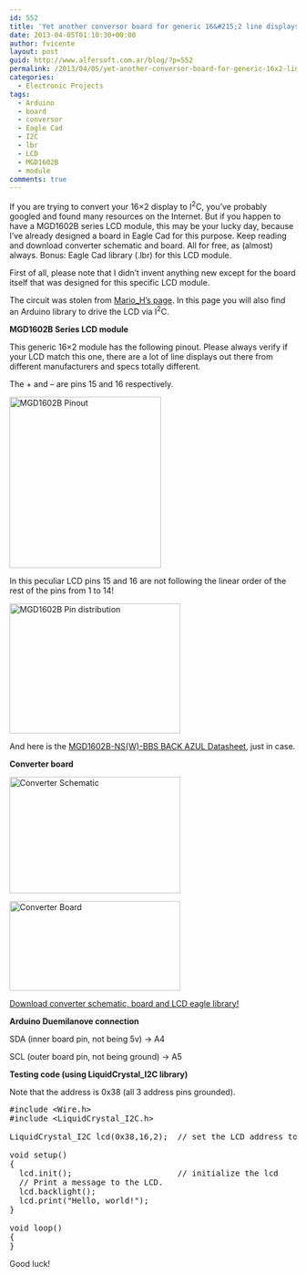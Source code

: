 ```yaml
---
id: 552
title: 'Yet another conversor board for generic 16&#215;2 line displays to I2C'
date: 2013-04-05T01:10:30+00:00
author: fvicente
layout: post
guid: http://www.alfersoft.com.ar/blog/?p=552
permalink: /2013/04/05/yet-another-conversor-board-for-generic-16x2-line-displays-to-i2c/
categories:
  - Electronic Projects
tags:
  - Arduino
  - board
  - conversor
  - Eagle Cad
  - I2C
  - lbr
  - LCD
  - MGD1602B
  - module
comments: true
---
```

If you are trying to convert your 16&#215;2 display to I<sup>2</sup>C, you&#8217;ve probably googled and found many resources on the Internet. But if you happen to have a MGD1602B series LCD module, this may be your lucky day, because I&#8217;ve already designed a board in Eagle Cad for this purpose. Keep reading and download converter schematic and board. All for free, as (almost) always. Bonus: Eagle Cad library (.lbr) for this LCD module.
  
<!--more-->


  
First of all, please note that I didn&#8217;t invent anything new except for the board itself that was designed for this specific LCD module.
  
The circuit was stolen from <a href="http://hmario.home.xs4all.nl/arduino/LiquidCrystal_I2C/" title="Mario_H's page" target="_blank">Mario_H&#8217;s page</a>. In this page you will also find an Arduino library to drive the LCD via I<sup>2</sup>C.

**MGD1602B Series LCD module**

This generic 16&#215;2 module has the following pinout. Please always verify if your LCD match this one, there are a lot of line displays out there from different manufacturers and specs totally different.
  
The + and &#8211; are pins 15 and 16 respectively.
  
[<img src="http://www.alfersoft.com.ar/blog/wp-content/uploads/2012/07/Screenshot-MGD1602B-NS_W_-BBS.DOC-266x300.png" alt="MGD1602B Pinout" title="MGD1602B Pinout" width="266" height="300" class="aligncenter size-medium wp-image-553" srcset="http://www.alfersoft.com.ar/blog/wp-content/uploads/2012/07/Screenshot-MGD1602B-NS_W_-BBS.DOC-266x300.png 266w, http://www.alfersoft.com.ar/blog/wp-content/uploads/2012/07/Screenshot-MGD1602B-NS_W_-BBS.DOC.png 401w" sizes="(max-width: 266px) 100vw, 266px" />](http://www.alfersoft.com.ar/blog/wp-content/uploads/2012/07/Screenshot-MGD1602B-NS_W_-BBS.DOC.png)
  
In this peculiar LCD pins 15 and 16 are not following the linear order of the rest of the pins from 1 to 14!
  
[<img src="http://www.alfersoft.com.ar/blog/wp-content/uploads/2012/07/Screenshot-MGD1602B-NS_W_-BBS.DOC-1-300x228.png" alt="MGD1602B Pin distribution" title="MGD1602B Pin distribution" width="300" height="228" class="aligncenter size-medium wp-image-554" srcset="http://www.alfersoft.com.ar/blog/wp-content/uploads/2012/07/Screenshot-MGD1602B-NS_W_-BBS.DOC-1-300x228.png 300w, http://www.alfersoft.com.ar/blog/wp-content/uploads/2012/07/Screenshot-MGD1602B-NS_W_-BBS.DOC-1.png 647w" sizes="(max-width: 300px) 100vw, 300px" />](http://www.alfersoft.com.ar/blog/wp-content/uploads/2012/07/Screenshot-MGD1602B-NS_W_-BBS.DOC-1.png)
  
And here is the [MGD1602B-NS(W)-BBS BACK AZUL Datasheet](http://www.alfersoft.com.ar/blog/wp-content/uploads/2012/07/MGD1602B-NSW-BBS-BACK-AZUL.pdf), just in case.

**Converter board**
  
[<img src="http://www.alfersoft.com.ar/blog/wp-content/uploads/2012/07/lcd2ic_schematic-300x204.png" alt="Converter Schematic" title="Converter Schematic" width="300" height="204" class="aligncenter size-medium wp-image-557" srcset="http://www.alfersoft.com.ar/blog/wp-content/uploads/2012/07/lcd2ic_schematic-300x204.png 300w, http://www.alfersoft.com.ar/blog/wp-content/uploads/2012/07/lcd2ic_schematic-1024x696.png 1024w, http://www.alfersoft.com.ar/blog/wp-content/uploads/2012/07/lcd2ic_schematic.png 1030w" sizes="(max-width: 300px) 100vw, 300px" />](http://www.alfersoft.com.ar/blog/wp-content/uploads/2012/07/lcd2ic_schematic.png)

[<img src="http://www.alfersoft.com.ar/blog/wp-content/uploads/2012/07/lcd2ic_board-300x157.png" alt="Converter Board" title="Converter Board" width="300" height="157" class="aligncenter size-medium wp-image-558" srcset="http://www.alfersoft.com.ar/blog/wp-content/uploads/2012/07/lcd2ic_board-300x157.png 300w, http://www.alfersoft.com.ar/blog/wp-content/uploads/2012/07/lcd2ic_board-1024x537.png 1024w, http://www.alfersoft.com.ar/blog/wp-content/uploads/2012/07/lcd2ic_board.png 1121w" sizes="(max-width: 300px) 100vw, 300px" />](http://www.alfersoft.com.ar/blog/wp-content/uploads/2012/07/lcd2ic_board.png)

[Download converter schematic, board and LCD eagle library!](http://www.alfersoft.com.ar/blog/wp-content/uploads/2012/07/lcd2ic.zip)

**Arduino Duemilanove connection**

SDA (inner board pin, not being 5v) -> A4
  
SCL (outer board pin, not being ground) -> A5

**Testing code (using LiquidCrystal_I2C library)**

Note that the address is 0x38 (all 3 address pins grounded).

<pre>#include &lt;Wire.h> 
#include &lt;LiquidCrystal_I2C.h>

LiquidCrystal_I2C lcd(0x38,16,2);  // set the LCD address to 0x20 for a 16 chars and 2 line display

void setup()
{
  lcd.init();                      // initialize the lcd 
  // Print a message to the LCD.
  lcd.backlight();
  lcd.print("Hello, world!");
}

void loop()
{
}
</pre>

Good luck!
